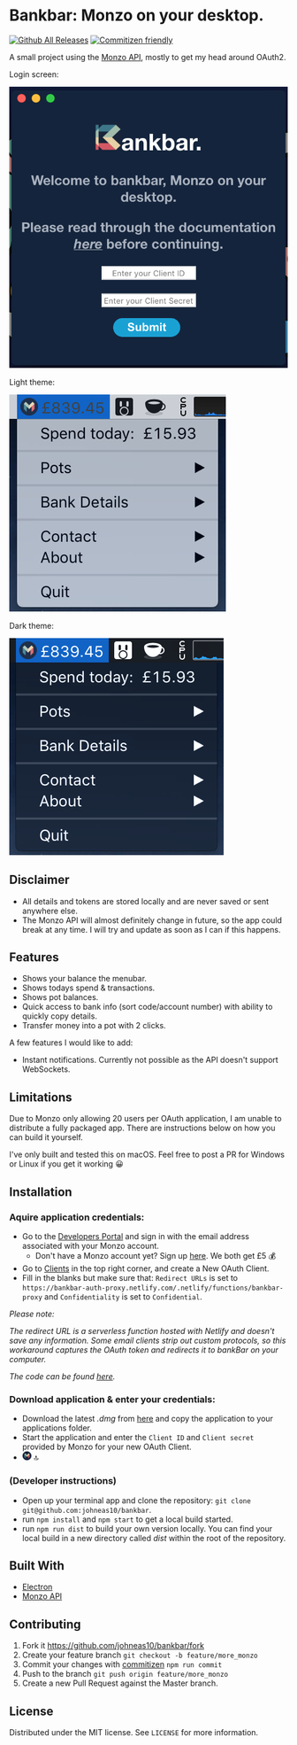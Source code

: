 # Bankbar: Monzo on your desktop.
[![Github All Releases](https://img.shields.io/github/downloads/johneas10/bankbar/total.svg)]()
[![Commitizen friendly](https://img.shields.io/badge/commitizen-friendly-brightgreen.svg)](http://commitizen.github.io/cz-cli/)


A small project using the [Monzo API](https://docs.monzo.com/), mostly to get my head around OAuth2.

Login screen:

![](./app/images/icon-readme-login.png)

Light theme:

![](./app/images/icon-readme-light.png)


Dark theme:

![](./app/images/icon-readme-dark.png)

## Disclaimer
- All details and tokens are stored locally and are never saved or sent anywhere else.
- The Monzo API will almost definitely change in future, so the app could break at any time. I will try and update as soon as I can if this happens.

## Features
- Shows your balance the menubar.
- Shows todays spend & transactions.
- Shows pot balances.
- Quick access to bank info (sort code/account number) with ability to quickly copy details.
- Transfer money into a pot with 2 clicks.

A few features I would like to add:
- Instant notifications. Currently not possible as the API doesn't support WebSockets.

## Limitations
Due to Monzo only allowing 20 users per OAuth application, I am unable to distribute a fully packaged app. There are instructions below on how you can build it yourself.

I've only built and tested this on macOS. Feel free to post a PR for Windows or Linux if you get it working 😀

## Installation
### Aquire application credentials:
- Go to the [Developers Portal](https://developers.monzo.com/) and sign in with the email address associated with your Monzo account.
    - Don't have a Monzo account yet? Sign up [here](https://join.monzo.com/r/lgtqft0). We both get £5 💰
- Go to [Clients](https://developers.monzo.com/apps/home) in the top right corner, and create a New OAuth Client.
- Fill in the blanks but make sure that: `Redirect URLs` is set to `https://bankbar-auth-proxy.netlify.com/.netlify/functions/bankbar-proxy` and `Confidentiality` is set to `Confidential`.

_Please note:_

_The redirect URL is a serverless function hosted with Netlify and doesn't save any information. Some email clients strip out custom protocols, so this workaround captures the OAuth token and redirects it to bankBar on your computer._

_The code can be found [here](https://github.com/johneas10/bankBar-serverless-proxy)._

### Download application & enter your credentials:
- Download the latest _.dmg_ from [here](https://github.com/johneas10/bankBar/releases) and copy the application to your applications folder.
- Start the application and enter the `Client ID` and `Client secret` provided by Monzo for your new OAuth Client.
- ![](./app/images/icon.png) 🔝

### (Developer instructions)
- Open up your terminal app and clone the repository: `git clone git@github.com:johneas10/bankbar`.
- run `npm install` and `npm start` to get a local build started.
- run `npm run dist` to build your own version locally. You can find your local build in a new directory called _dist_ within the root of the repository.

## Built With
- [Electron](https://electronjs.org/)
- [Monzo API](https://docs.monzo.com/)

## Contributing
1. Fork it <https://github.com/johneas10/bankbar/fork>
2. Create your feature branch `git checkout -b feature/more_monzo`
3. Commit your changes with [commitizen](https://www.npmjs.com/package/commitizen) `npm run commit`
4. Push to the branch `git push origin feature/more_monzo`
5. Create a new Pull Request against the Master branch.

## License
Distributed under the MIT license. See `LICENSE` for more information.